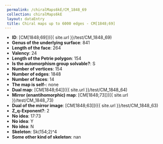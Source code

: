 ```yaml
--- 
 permalink: /chiralMaps6kE/CM_1848_69 
 collection: chiralMaps6kE
 layout: dataEntry
 title: Chiral maps up to 6000 edges - CM[1848;69]
---
```


- **ID**: [CM[1848;69]]({{ site.url }}/test/CM_1848_69)
- **Genus of the underlying surface**: 841
- **Length of the face**: 264
- **Valency**: 24
- **Length of the Petrie polygon**: 154
- **Is the automorphism group solvable?**: S
- **Number of vertices**: 154
- **Number of edges**: 1848
- **Number of faces**: 14
- **The map is self-**: none
- **Dual map**: [CM[1848;64]]({{ site.url }}/test/CM_1848_64)
- **Mirror (enantihomorphic) map**: [CM[1848;73]]({{ site.url }}/test/CM_1848_73)
- **Dual of the mirror image**: [CM[1848;63]]({{ site.url }}/test/CM_1848_63)
- **Z_q-Exponent?**: 2
- **No idea**:  17:73
- **No idea**: Y
- **No idea**: N
- **Skeleton**: Sk(154;2)^4
- **Some other kind of skeleton**: nan
